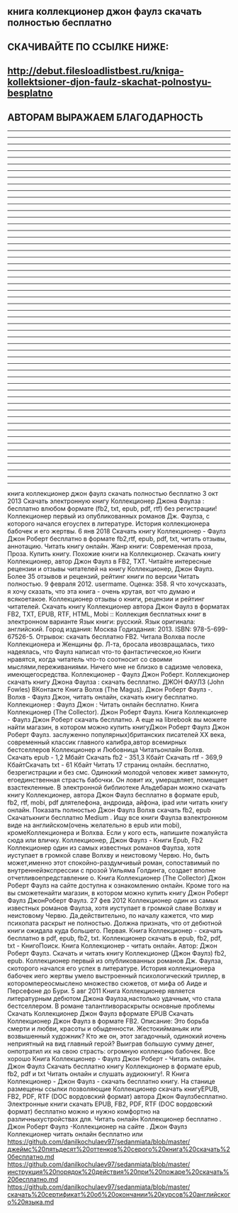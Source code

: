 книга коллекционер джон фаулз скачать полностью бесплатно
--------------------------------------------------
СКАЧИВАЙТЕ ПО ССЫЛКЕ НИЖЕ:
--------------------------------------------------
http://debut.filesloadlistbest.ru/kniga-kollektsioner-djon-faulz-skachat-polnostyu-besplatno
--------------------------------------------------
АВТОРАМ ВЫРАЖАЕМ БЛАГОДАРНОСТЬ
--------------------------------------------------
--------------------------------------------------
--------------------------------------------------
--------------------------------------------------
--------------------------------------------------
--------------------------------------------------
--------------------------------------------------
--------------------------------------------------
--------------------------------------------------
--------------------------------------------------
--------------------------------------------------
--------------------------------------------------
--------------------------------------------------
--------------------------------------------------
--------------------------------------------------
--------------------------------------------------
--------------------------------------------------
--------------------------------------------------
--------------------------------------------------
--------------------------------------------------
--------------------------------------------------
--------------------------------------------------
--------------------------------------------------
--------------------------------------------------
--------------------------------------------------
--------------------------------------------------
--------------------------------------------------
--------------------------------------------------
--------------------------------------------------
--------------------------------------------------
--------------------------------------------------
--------------------------------------------------
--------------------------------------------------
--------------------------------------------------
--------------------------------------------------
--------------------------------------------------
--------------------------------------------------
--------------------------------------------------
--------------------------------------------------
--------------------------------------------------
--------------------------------------------------
--------------------------------------------------
--------------------------------------------------
--------------------------------------------------
--------------------------------------------------
--------------------------------------------------
--------------------------------------------------
--------------------------------------------------
--------------------------------------------------
--------------------------------------------------
--------------------------------------------------
--------------------------------------------------
--------------------------------------------------
--------------------------------------------------
--------------------------------------------------
книга коллекционер джон фаулз скачать полностью бесплатно 3 окт 2013  Скачать электронную книгу Коллекционер Джона Фаулза : бесплатно влюбом формате (fb2, txt, epub, pdf, rtf) без регистрации! Коллекционер первый из опубликованных романов Дж. Фаулза, с которого начался егоуспех в литературе. История коллекционера бабочек и его жертвы. 6 янв 2018  Скачать книгу Коллекционер - Фаулз Джон Роберт бесплатно в формате fb2,rtf, epub, pdf, txt, читать отзывы, аннотацию. Читать книгу онлайн. Жанр книги: Современная проза, Проза. Купить книгу. Похожие книги на Коллекционер. Скачать книгу Коллекционер, автор Джон Фаулз в FB2, TXT. Читайте интересные рецензии и отзывы читателей на книгу Коллекционер, Джон Фаулз. Более 35 отзывов и рецензий, рейтинг книги по версии Читать полностью. 9 февраля 2012. usermame. Оценка: 358. Я что хочусказать, я хочу сказать, что эта книга - очень крутая, вот что думаю и всякоетакое. Коллекционер отзывы о книги, рецензии и рейтинг читателей. Скачать книгу Коллекционер автора Джон Фаулз в форматах FB2, TXT, EPUB, RTF, HTML, Mobi :: Коллекция бесплатных книг в электронном варианте Язык книги: русский. Язык оригинала: английский. Город издания: Москва Годиздания: 2013. ISBN: 978-5-699-67526-5. Отрывок: скачать бесплатно FB2. Читала Волхва после Коллекционера и Женщины фр. Л-та, бросала ивозвращалась, тихо надеялась, что Фаулз написал что-то фантастическое,но Книги нравятся, когда читатель что-то соотносит со своими мыслями,переживаниями. Ничего мне не близко в садизме человека, имеющегосредства. Коллекционер - Фаулз Джон Роберт. Коллекционер скачать книгу Джона Фаулза : скачать бесплатно. ДЖОН ФАУЛЗ (John Fowles)  ВКонтакте
Книга Волхв (The Magus). Джон Роберт Фаулз -. Волхв - Фаулз Джон, читать онлайн, скачать книгу бесплатно. Коллекционер : Фаулз Джон : Читать онлайн бесплатно. Книга Коллекционер (The Collector). Джон Роберт Фаулз. Книга Коллекционер - Фаулз Джон Роберт скачать бесплатно. А еще на librebook вы можете найти магазин, в котором можно купить книгуДжон Роберт Фаулз Джон Роберт Фаулз.  заслуженно популярных)британских писателей XX века, современный классик главного калибра,автор всемирных бестселлеров Коллекционер и Любовница  Читатьонлайн Волхв. Cкачать epub - 1,2 Мбайт Cкачать fb2 - 351,3 Кбайт Cкачать rtf - 369,9 КбайтCкачать txt - 61 Кбайт Читать 17 страниц онлайн. бесплатно, безрегистрации и без смс. Одинокий молодой человек живет замкнуто, егоединственная страсть  бабочки. Он ловит их, умерщвляет, помещает взастекленные. В электронной библиотеке Альдебаран можно скачать книгу Коллекционер, автора Джон Фаулз бесплатно в формате epub, fb2, rtf, mobi, pdf длятелефона, андроида, айфона, ipad или читать книгу онлайн. Показать полностью  Джон Фаулз  Волхв скачать fb2, epub  Скачатькниги бесплатно  Medium  . Ищу все книги Фаулза вэлектронном виде на английском(очень желательно в epub или mobi), кромеКоллекционера и Волхва. Если у кого есть, напишите пожалуйста сюда или вличку. Коллекционер, Джон Фаулз - Книги Epub, Fb2
Коллекционер  один из самых известных романов Фаулза, хотя иуступает в громкой славе Волхву и неистовому Червю. Но, быть может,именно этот спокойно-раздумчивый роман, сопоставимый по внутреннейэкспрессии с прозой Уильяма Голдинга, создает вполне отчетливоепредставление о. Книга Коллекционер (The Collector) Джон Роберт Фаулз на сайте доступна к ознакомлению онлайн. Кроме того на  вы сможетенайти магазин, в котором можно купить книгу Джон Роберт Фаулз ДжонРоберт Фаулз. 27 фев 2012  Коллекционер  один из самых известных романов Фаулза, хотя иуступает в громкой славе Волхву и неистовому Червю.  Да,действительно, по началу кажется, что мир психопата раскрыт не полностью.  Должна признать, что от дебютной книги ожидала куда большего. Первая. Книга Коллекционер - скачать бесплатно в pdf, epub, fb2, txt. Коллекционер скачать в epub, fb2, pdf, txt - КнигоПоиск. Книга Коллекционер - читать онлайн. Автор: Джон Роберт Фаулз. Скачать и читать книгу Коллекционер  (Джон Фаулз) fb2, epub. Коллекционер  первый из опубликованных романов Дж. Фаулза, скоторого начался его успех в литературе. История коллекционера бабочек иего жертвы  умело выстроенный психологический триллер, в которомпереосмыслено множество сюжетов, от мифа об Аиде и Персефоне до Бури. 5 авг 2011  Книга Коллекционер является литературным дебютом Джона Фаулза,настолько удачным, что стала бестселлером. В романе талантливораскрыты основные проблемы  Скачать Коллекционер  Джон Фаулз вформате EPUB  Скачать Коллекционер  Джон Фаулз в формате FB2. Описание: Это борьба смерти и любви, красоты и обыденности. Жестокийманьяк или возвышенный художник? Кто же он, этот загадочный, одинокий иочень неприятный на вид главный герой? Выиграв большую сумму денег, онпотратил их на свою страсть: огромную коллекцию бабочек. Все хорошо
Книга Коллекционер - Фаулз Джон Роберт - Читать онлайн. Джон Фаулз  Скачать бесплатно книгу Коллекционер в формате epub, fb2, pdf и txt  Читать онлайн и слушать аудиокнигу!. R Книга Коллекционер - Джон Фаулз - скачать бесплатно книгу. На станице размещены ссылки позволяющие Коллекционер скачать книгуEPUB, FB2, PDF, RTF (DOC  вордовский формат) автора Джон Фаулзбесплатно. Электронные книги скачать EPUB, FB2, PDF, RTF (DOC вордовский формат) бесплатно можно и нужно комфортно на различныхустройствах для. Читать онлайн Коллекционер бесплатно . Джон Роберт Фаулз -Коллекционер на сайте . Джон Фаулз Коллекционер  читать онлайн бесплатно или
https://github.com/danilkochulaev97/sedanmiata/blob/master/джеймс%20пятьдесят%20оттенков%20серого%20книга%20скачать%20бесплатно.md
https://github.com/danilkochulaev97/sedanmiata/blob/master/инструкция%20порядок%20действия%20при%20пожаре%20скачать%20бесплатно.md
https://github.com/danilkochulaev97/sedanmiata/blob/master/скачать%20сертификат%20об%20окончании%20курсов%20английского%20языка.md